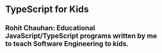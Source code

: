# TypeScript for Kids

Rohit Chauhan: Educational JavaScript/TypeScript programs written by me to teach Software Engineering to kids. 
--------------------------------------------------------------------------------------------------------------
